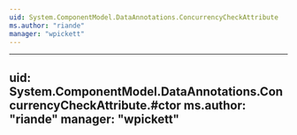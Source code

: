 ```yaml
---
uid: System.ComponentModel.DataAnnotations.ConcurrencyCheckAttribute
ms.author: "riande"
manager: "wpickett"
---
```


---
uid: System.ComponentModel.DataAnnotations.ConcurrencyCheckAttribute.#ctor
ms.author: "riande"
manager: "wpickett"
---
